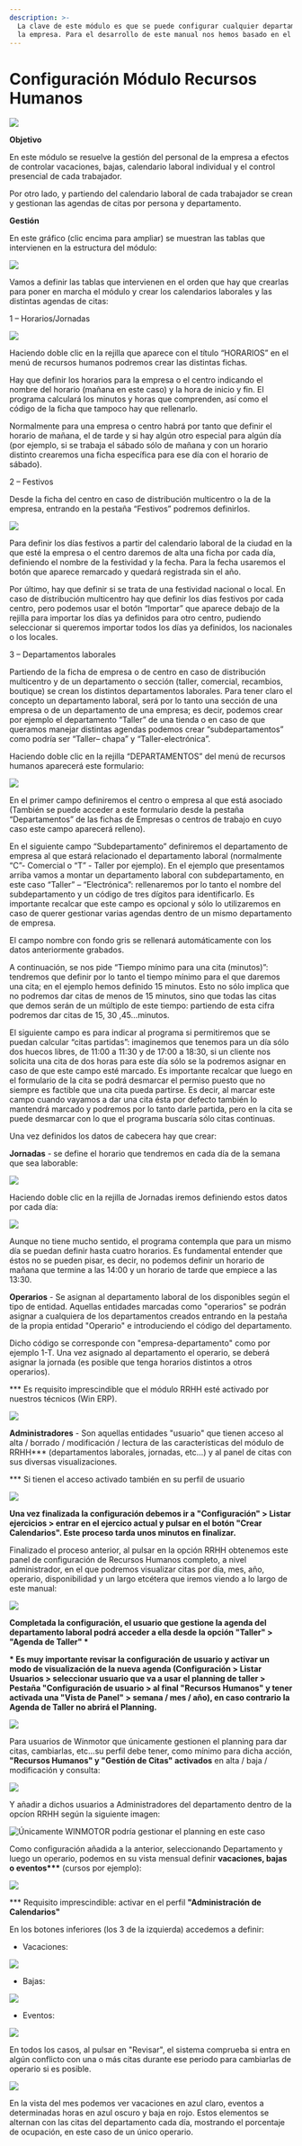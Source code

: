 ```yaml
---
description: >-
  La clave de este módulo es que se puede configurar cualquier departamento de
  la empresa. Para el desarrollo de este manual nos hemos basado en el Taller.
---
```


# Configuración Módulo Recursos Humanos

![](../../.gitbook/assets/image%20%28343%29.png)

**Objetivo**

En este módulo se resuelve la gestión del personal de la empresa a efectos de controlar vacaciones, bajas, calendario laboral individual y el control presencial de cada trabajador.

Por otro lado, y partiendo del calendario laboral de cada trabajador se crean y gestionan las agendas de citas por persona y departamento.

**Gestión**

En este gráfico \(clic encima para ampliar\) se muestran las tablas que intervienen en la estructura del módulo:

![](../../.gitbook/assets/image%20%28345%29.png)

Vamos a definir las tablas que intervienen en el orden que hay que crearlas para poner en marcha el módulo y crear los calendarios laborales y las distintas agendas de citas:

1 – Horarios/Jornadas

![](../../.gitbook/assets/image%20%28325%29.png)

Haciendo doble clic en la rejilla que aparece con el título “HORARIOS” en el menú de recursos humanos podremos crear las distintas fichas.

Hay que definir los horarios para la empresa o el centro indicando el nombre del horario \(mañana en este caso\) y la hora de inicio y fin. El programa calculará los minutos y horas que comprenden, así como el código de la ficha que tampoco hay que rellenarlo.

Normalmente para una empresa o centro habrá por tanto que definir el horario de mañana, el de tarde y si hay algún otro especial para algún día \(por ejemplo, si se trabaja el sábado sólo de mañana y con un horario distinto crearemos una ficha específica para ese día con el horario de sábado\).

2 – Festivos

Desde la ficha del centro en caso de distribución multicentro o la de la empresa, entrando en la pestaña “Festivos” podremos definirlos.

![](../../.gitbook/assets/image%20%28178%29.png)

Para definir los días festivos a partir del calendario laboral de la ciudad en la que esté la empresa o el centro daremos de alta una ficha por cada día, definiendo el nombre de la festividad y la fecha. Para la fecha usaremos el botón que aparece remarcado y quedará registrada sin el año.

Por último, hay que definir si se trata de una festividad nacional o local. En caso de distribución multicentro hay que definir los días festivos por cada centro, pero podemos usar el botón “Importar” que aparece debajo de la rejilla para importar los días ya definidos para otro centro, pudiendo seleccionar si queremos importar todos los días ya definidos, los nacionales o los locales.

3 – Departamentos laborales

Partiendo de la ficha de empresa o de centro en caso de distribución multicentro y de un departamento o sección \(taller, comercial, recambios, boutique\) se crean los distintos departamentos laborales. Para tener claro el concepto un departamento laboral, será por lo tanto una sección de una empresa o de un departamento de una empresa; es decir, podemos crear por ejemplo el departamento “Taller” de una tienda o en caso de que queramos manejar distintas agendas podemos crear “subdepartamentos” como podría ser “Taller– chapa” y “Taller-electrónica”.

Haciendo doble clic en la rejilla “DEPARTAMENTOS” del menú de recursos humanos aparecerá este formulario:

![](../../.gitbook/assets/image%20%28416%29.png)

En el primer campo definiremos el centro o empresa al que está asociado \(También se puede acceder a este formulario desde la pestaña “Departamentos” de las fichas de Empresas o centros de trabajo en cuyo caso este campo aparecerá relleno\).

En el siguiente campo “Subdepartamento” definiremos el departamento de empresa al que estará relacionado el departamento laboral \(normalmente “C”- Comercial o “T” - Taller por ejemplo\).  En el ejemplo que presentamos arriba vamos a montar un departamento laboral con subdepartamento, en este caso “Taller” – “Electrónica”: rellenaremos por lo tanto el nombre del subdepartamento y un código de tres dígitos para identificarlo. Es importante recalcar que este campo es opcional y sólo lo utilizaremos en caso de querer gestionar varias agendas dentro de un mismo departamento de empresa.

El campo nombre con fondo gris se rellenará automáticamente con los datos anteriormente grabados.

A continuación, se nos pide “Tiempo mínimo para una cita \(minutos\)”: tendremos que definir por lo tanto el tiempo mínimo para el que daremos una cita; en el ejemplo hemos definido 15 minutos. Esto no sólo implica que no podremos dar citas de menos de 15 minutos, sino que todas las citas que demos serán de un múltiplo de este tiempo: partiendo de esta cifra podremos dar citas de 15, 30 ,45...minutos.

El siguiente campo es para indicar al programa si permitiremos que se puedan calcular “citas partidas”:  imaginemos que tenemos para un día sólo dos huecos libres, de 11:00 a 11:30 y de 17:00 a 18:30, si un cliente nos solicita una cita de dos horas para este día sólo se la podremos asignar en caso de que este campo esté marcado. Es importante recalcar que luego en el formulario de la cita se podrá desmarcar el permiso puesto que no siempre es factible que una cita pueda partirse. Es decir, al marcar este campo cuando vayamos a dar una cita ésta por defecto también lo mantendrá marcado y podremos por lo tanto darle partida, pero en la cita se puede desmarcar con lo que el programa buscaría sólo citas continuas.

Una vez definidos los datos de cabecera hay que crear:

**Jornadas** - se define el horario que tendremos en cada día de la semana que sea laborable:

![](../../.gitbook/assets/image%20%28118%29.png)

Haciendo doble clic en la rejilla de Jornadas iremos definiendo estos datos por cada día:

![](../../.gitbook/assets/image%20%2858%29.png)

Aunque no tiene mucho sentido, el programa contempla que para un mismo día se puedan definir hasta cuatro horarios. Es fundamental entender que éstos no se pueden pisar, es decir, no podemos definir un horario de mañana que termine a las 14:00 y un horario de tarde que empiece a las 13:30.

**Operarios** - Se asignan al departamento laboral de los disponibles según el tipo de entidad. Aquellas entidades marcadas como "operarios" se podrán asignar a cualquiera de los departamentos creados entrando en la pestaña de la propia entidad "Operario" e introduciendo el código del departamento.

Dicho código se corresponde con "empresa-departamento" como por ejemplo 1-T. Una vez asignado al departamento el operario, se deberá asignar la jornada \(es posible que tenga horarios distintos a otros operarios\). 

\*\*\* Es requisito imprescindible que el módulo RRHH esté activado por nuestros técnicos \(Win ERP\).

![](../../.gitbook/assets/image%20%28232%29.png)

**Administradores** - Son aquellas entidades "usuario" que tienen acceso al alta / borrado / modificación / lectura de las características del módulo de RRHH\*\*\* \(departamentos laborales, jornadas, etc...\) y al panel de citas con sus diversas visualizaciones.

\*\*\* Si tienen el acceso activado también en su perfil de usuario

![](../../.gitbook/assets/image%20%28410%29.png)

**Una vez finalizada la configuración debemos ir a "Configuración" &gt; Listar ejercicios &gt; entrar en el ejercico actual y pulsar en el botón "Crear Calendarios". Este proceso tarda unos minutos en finalizar.** 

Finalizado el proceso anterior, al pulsar en la opción RRHH obtenemos este panel de configuración de Recursos Humanos completo, a nivel administrador, en el que podremos visualizar citas por día, mes, año, operario, disponibilidad y un largo etcétera que iremos viendo a lo largo de este manual:

![](../../.gitbook/assets/image%20%28297%29.png)

**Completada la configuración, el usuario que gestione la agenda del departamento laboral podrá acceder a ella desde la opción "Taller" &gt; "Agenda de Taller" \***

**\* Es muy importante revisar la configuración de usuario y activar un modo de visualización de la nueva agenda \(Configuración &gt; Listar Usuarios &gt; seleccionar usuario que va a usar el planning de taller &gt; Pestaña "Configuración de usuario &gt; al final "Recursos Humanos" y tener activada una "Vista de Panel" &gt; semana / mes / año\), en caso contrario la Agenda de Taller no abrirá el Planning.**

![](../../.gitbook/assets/image%20%28167%29.png)

Para usuarios de Winmotor que únicamente gestionen el planning para dar citas, cambiarlas, etc...su perfil debe tener, como mínimo para dicha acción, **"Recursos Humanos" y "Gestión de Citas" activados** en alta / baja / modificación y consulta:

![](../../.gitbook/assets/image%20%28261%29.png)

Y añadir a dichos usuarios a Administradores del departamento dentro de la opcíon RRHH según la siguiente imagen:

![&#xDA;nicamente WINMOTOR podr&#xED;a gestionar el planning en este caso](../../.gitbook/assets/image%20%28418%29.png)

Como configuración añadida a la anterior, seleccionando Departamento y luego un operario, podemos en su vista mensual definir **vacaciones, bajas o eventos\*\*\*** \(cursos por ejemplo\):

![](../../.gitbook/assets/image%20%2838%29.png)

\*\*\* Requisito imprescindible: activar en el perfil **"Administración de Calendarios"**

En los botones inferiores \(los 3 de la izquierda\) accedemos a definir:

* Vacaciones:

![](../../.gitbook/assets/image%20%28335%29.png)

* Bajas:

![](../../.gitbook/assets/image%20%28405%29.png)

* Eventos:

![](../../.gitbook/assets/image%20%28368%29.png)

En todos los casos, al pulsar en "Revisar", el sistema comprueba si entra en algún conflicto con una o más citas durante ese periodo para cambiarlas de operario si es posible.

![](../../.gitbook/assets/image%20%28271%29.png)

En la vista del mes podemos ver vacaciones en azul claro, eventos a determinadas horas en azul oscuro y baja en rojo. Estos elementos se alternan con las citas del departamento cada día, mostrando el porcentaje de ocupación, en este caso de un único operario.

